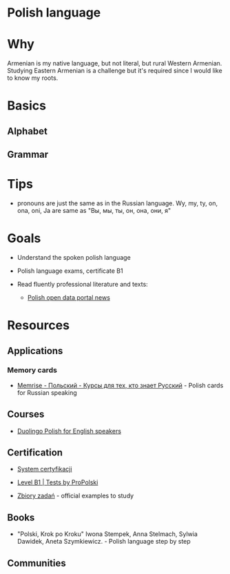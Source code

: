 # Polish language

# Why

Armenian is my native language, but not literal, but rural Western Armenian. Studying Eastern Armenian is a challenge but it's required since I would like to know my roots.

# Basics

## Alphabet

## Grammar

# Tips

* pronouns are just the same as in the Russian language. Wy, my, ty, on, ona, oni, Ja are same as "Вы, мы, ты, он, она, они, я"

# Goals

- Understand the  spoken polish language

- Polish language exams, certificate B1

- Read fluently professional literature and texts:
  
  - [Polish open data portal news](https://dane.gov.pl/pl/article)

# Resources

## Applications

### Memory cards

* [Memrise - Польский - Курсы для тех, кто знает Русский](https://app.memrise.com/ru/courses/russian/polish/) - Polish cards for Russian speaking

## Courses

- [Duolingo Polish for English speakers](https://duolingo.com)

## Certification

* [System certyfikacji](https://certyfikatpolski.pl/) 

* [Level B1 | Tests by ProPolski](https://testy.propolski.com/en/poziomy/level-b1/)
* [Zbiory zadań](http://certyfikatpolski.pl/o-egzaminie/zbiory-zadan/) - official examples to study

## Books

* "Polski, Krok po Kroku" Iwona Stempek, Anna Stelmach, Sylwia Dawidek, Aneta Szymkiewicz. - Polish language step by step

## Communities
